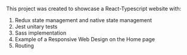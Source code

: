 This project was created to showcase a React-Typescript website with:

1. Redux state management and native state management
2. Jest unitary tests
3. Sass implementation
4. Example of a Responsive Web Design on the Home page
5. Routing
